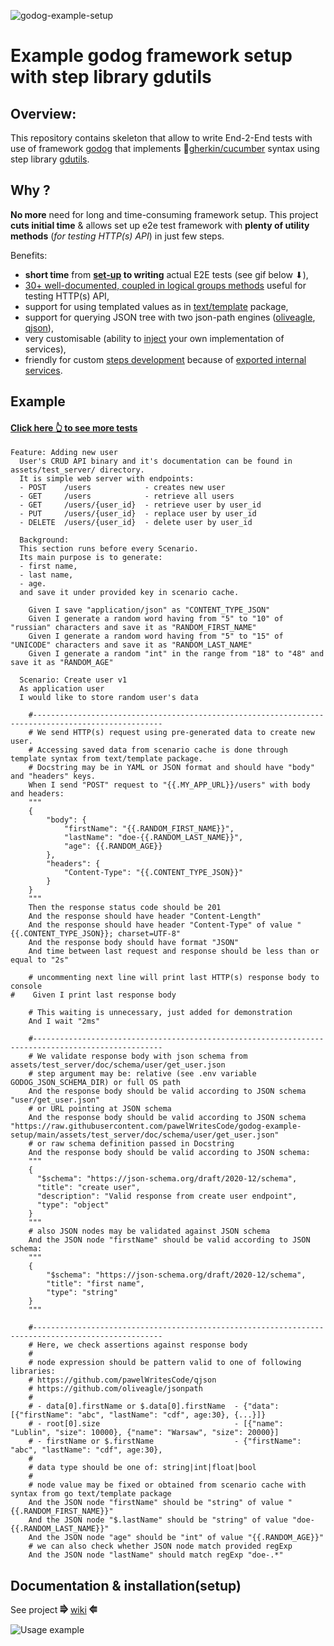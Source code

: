 ![godog-example-setup](https://github.com/pawelWritesCode/godog-example-setup/actions/workflows/go.yml/badge.svg)

# Example godog framework setup with step library gdutils

## Overview:

This repository contains skeleton that allow to write End-2-End tests with use of framework [godog](https://github.com/cucumber/godog)
that implements 🥒[gherkin/cucumber](https://cucumber.io/docs/gherkin/) syntax using step library [gdutils](https://github.com/pawelWritesCode/gdutils).

## Why ?
**No more** need for long and time-consuming framework setup. This project **cuts initial time** & allows set up e2e test framework with **plenty of
utility methods** (_for testing HTTP(s) API_) in just few steps.

Benefits:
* **short time** from **[set-up](https://github.com/pawelWritesCode/godog-example-setup/wiki/Set-up#clone-repository) to writing** actual E2E tests (see gif below ⬇),
* [30+ well-documented, coupled in logical groups methods](https://github.com/pawelWritesCode/godog-example-setup/wiki/Steps) useful for testing HTTP(s) API,
* support for using templated values as in [text/template](https://pkg.go.dev/text/template) package,
* support for querying JSON tree with two json-path engines ([oliveagle](https://github.com/oliveagle/jsonpath), [qjson](https://github.com/pawelWritesCode/qjson)),
* very customisable (ability to [inject](https://github.com/pawelWritesCode/godog-example-setup/blob/main/main_test.go#L58) your own implementation of services),
* friendly for custom [steps development](https://github.com/pawelWritesCode/godog-example-setup/wiki/Steps-development) because of [exported internal services](https://github.com/pawelWritesCode/gdutils/blob/master/state.go#L18).

## Example

#### [Click here 👆 to see more tests](https://github.com/pawelWritesCode/godog-example-setup/blob/main/features/)

```cucumber
Feature: Adding new user
  User's CRUD API binary and it's documentation can be found in assets/test_server/ directory.
  It is simple web server with endpoints:
  - POST    /users            - creates new user
  - GET     /users            - retrieve all users
  - GET     /users/{user_id}  - retrieve user by user_id
  - PUT     /users/{user_id}  - replace user by user_id
  - DELETE  /users/{user_id}  - delete user by user_id

  Background:
  This section runs before every Scenario.
  Its main purpose is to generate:
  - first name,
  - last name,
  - age.
  and save it under provided key in scenario cache.

    Given I save "application/json" as "CONTENT_TYPE_JSON"
    Given I generate a random word having from "5" to "10" of "russian" characters and save it as "RANDOM_FIRST_NAME"
    Given I generate a random word having from "5" to "15" of "UNICODE" characters and save it as "RANDOM_LAST_NAME"
    Given I generate a random "int" in the range from "18" to "48" and save it as "RANDOM_AGE"

  Scenario: Create user v1
  As application user
  I would like to store random user's data

    #---------------------------------------------------------------------------------------------------
    # We send HTTP(s) request using pre-generated data to create new user.
    # Accessing saved data from scenario cache is done through template syntax from text/template package.
    # Docstring may be in YAML or JSON format and should have "body" and "headers" keys.
    When I send "POST" request to "{{.MY_APP_URL}}/users" with body and headers:
    """
    {
        "body": {
            "firstName": "{{.RANDOM_FIRST_NAME}}",
            "lastName": "doe-{{.RANDOM_LAST_NAME}}",
            "age": {{.RANDOM_AGE}}
        },
        "headers": {
            "Content-Type": "{{.CONTENT_TYPE_JSON}}"
        }
    }
    """
    Then the response status code should be 201
    And the response should have header "Content-Length"
    And the response should have header "Content-Type" of value "{{.CONTENT_TYPE_JSON}}; charset=UTF-8"
    And the response body should have format "JSON"
    And time between last request and response should be less than or equal to "2s"

    # uncommenting next line will print last HTTP(s) response body to console
#    Given I print last response body

    # This waiting is unnecessary, just added for demonstration
    And I wait "2ms"

    #---------------------------------------------------------------------------------------------------
    # We validate response body with json schema from assets/test_server/doc/schema/user/get_user.json
    # step argument may be: relative (see .env variable GODOG_JSON_SCHEMA_DIR) or full OS path
    And the response body should be valid according to JSON schema "user/get_user.json"
    # or URL pointing at JSON schema
    And the response body should be valid according to JSON schema "https://raw.githubusercontent.com/pawelWritesCode/godog-example-setup/main/assets/test_server/doc/schema/user/get_user.json"
    # or raw schema definition passed in Docstring
    And the response body should be valid according to JSON schema:
    """
    {
      "$schema": "https://json-schema.org/draft/2020-12/schema",
      "title": "create user",
      "description": "Valid response from create user endpoint",
      "type": "object"
    }
    """
    # also JSON nodes may be validated against JSON schema
    And the JSON node "firstName" should be valid according to JSON schema:
    """
    {
        "$schema": "https://json-schema.org/draft/2020-12/schema",
        "title": "first name",
        "type": "string"
    }
    """

    #---------------------------------------------------------------------------------------------------
    # Here, we check assertions against response body
    #
    # node expression should be pattern valid to one of following libraries:
    # https://github.com/pawelWritesCode/qjson
    # https://github.com/oliveagle/jsonpath
    #
    # - data[0].firstName or $.data[0].firstName  - {"data": [{"firstName": "abc", "lastName": "cdf", age:30}, {...}]}
    # - root[0].size                              - [{"name": "Lublin", "size": 10000}, {"name": "Warsaw", "size": 20000}]
    # - firstName or $.firstName                  - {"firstName": "abc", "lastName": "cdf", age:30},
    #
    # data type should be one of: string|int|float|bool
    #
    # node value may be fixed or obtained from scenario cache with syntax from go text/template package
    And the JSON node "firstName" should be "string" of value "{{.RANDOM_FIRST_NAME}}"
    And the JSON node "$.lastName" should be "string" of value "doe-{{.RANDOM_LAST_NAME}}"
    And the JSON node "age" should be "int" of value "{{.RANDOM_AGE}}"
    # we can also check whether JSON node match provided regExp
    And the JSON node "lastName" should match regExp "doe-.*"
```

## Documentation & installation(setup)

See project **⭆** [wiki](https://github.com/pawelWritesCode/godog-example-setup/wiki) **⭅**

![Usage example](assets/gifs/usage_0.gif)